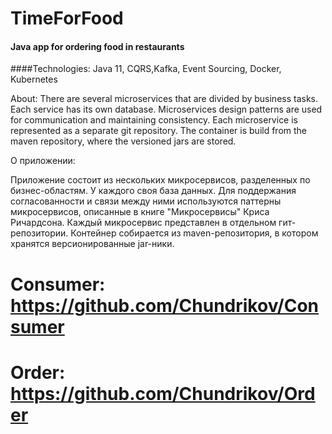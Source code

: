 # TimeForFood

#### Java app for ordering food in restaurants

####Technologies: 
Java 11, CQRS,Kafka, Event Sourcing, Docker, Kubernetes

About:
There are several microservices that are divided by business tasks. Each service has its own database. 
Microservices design patterns are used for communication and maintaining consistency. 
Each microservice is represented as a separate git repository. 
The container is build from the maven repository, where the versioned jars are stored.

О приложении:

Приложение состоит из нескольких микросервисов, разделенных по бизнес-областям. У каждого своя база данных.
Для поддержания согласованности и связи между ними используются паттерны микросервисов, описанные в книге "Микросервисы" Криса Ричардсона.
Каждый микросервис представлен в отдельном гит-репозитории. Контейнер собирается из maven-репозитория, в котором хранятся версионированные jar-ники.

# Consumer: https://github.com/Chundrikov/Consumer
# Order: https://github.com/Chundrikov/Order
